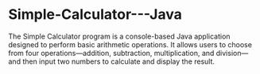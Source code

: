# Simple-Calculator---Java
The Simple Calculator program is a console-based Java application designed to perform basic arithmetic operations. It allows users to choose from four operations—addition, subtraction, multiplication, and division—and then input two numbers to calculate and display the result.
